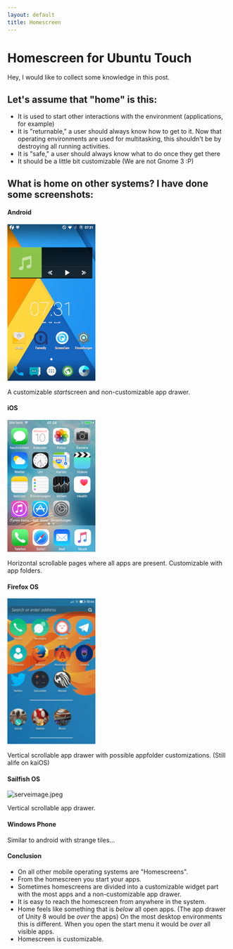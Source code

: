 ```yaml
---
layout: default
title: Homescreen
---
```

# Homescreen for Ubuntu Touch
Hey, I would like to collect some knowledge in this post.

## Let's assume that "home" is this:
+ It is used to start other interactions with the environment (applications, for example)
+ It is "returnable," a user should always know how to get to it. Now that operating environments are used for multitasking, this shouldn't be by destroying all running activities.
+ It is "safe," a user should always know what to do once they get there
+ It should be a little bit customizable (We are not Gnome 3 :P)

## What is **home** on other systems? I have done some screenshots:

#### Android

![Screenshot_2019-04-10-07-31-49.png](/assets/images/android.png) 

A customizable *start*screen and non-customizable app drawer.

#### iOS

![ima_d939465.png](/assets/images/ios.png) 

Horizontal scrollable pages where all apps are present. Customizable with app folders.


#### Firefox OS

![737a843c39be00cad22d7a68939f865b.png](/assets/images/firefoxos.png) 

Vertical scrollable app drawer with possible appfolder customizations. (Still alife on kaiOS)

#### Sailfish OS

![serveimage.jpeg](/assets/images/sailfishos.png) 

Vertical scrollable app drawer.

#### Windows Phone

Similar to android with strange tiles...

#### Conclusion

+ On all other mobile operating systems are "Homescreens".
+ From the homescreen you start your apps.
+ Sometimes homescreens are divided into a customizable widget part with the most apps and a non-customizable app drawer.
+ It is easy to reach the homescreen from anywhere in the system.
+ Home feels like something that is *below* all open apps. (The app drawer of Unity 8 would be *over* the apps) On the most desktop environments this is different. When you open the start menu it would be *over* all visible apps.
+ Homescreen is customizable.

